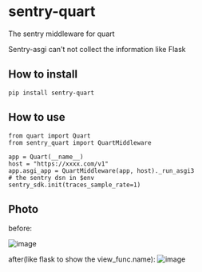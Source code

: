 # sentry-quart
The sentry middleware for quart

Sentry-asgi can't not collect the information like Flask

## How to install

```
pip install sentry-quart

```

## How to use

```
from quart import Quart
from sentry_quart import QuartMiddleware

app = Quart(__name__)
host = "https://xxxx.com/v1"
app.asgi_app = QuartMiddleware(app, host)._run_asgi3
# the sentry dsn in $env
sentry_sdk.init(traces_sample_rate=1)
```


## Photo

before:

![image](https://user-images.githubusercontent.com/6038418/142375407-c7a5e810-e8c6-4c35-9ffc-0abd0035a85c.png)


after(like flask to show the view_func.name):
![image](https://user-images.githubusercontent.com/6038418/142375499-73ae8777-6f7e-40f0-9aa8-d14ad88e41c7.png)

